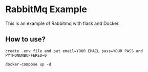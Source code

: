# RabbitMq Example


This is an example of Rabbitmq with flask and Docker.


## How to use?

`create .env file and put email=YOUR EMAIL pass=YOUR PASS and PYTHONUNBUFFERED=0`

`docker-compose up -d`
